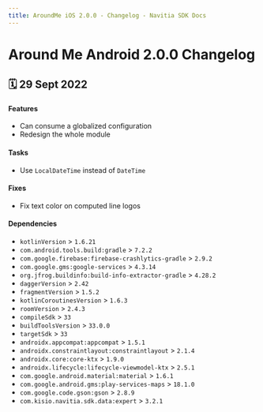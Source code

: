 ```yaml
---
title: AroundMe iOS 2.0.0 - Changelog - Navitia SDK Docs
---
```


# Around Me Android 2.0.0 Changelog

<h2>🗓 29 Sept 2022</h2>

#### Features
- Can consume a globalized configuration
- Redesign the whole module

#### Tasks
- Use `LocalDateTime` instead of `DateTime`

#### Fixes
- Fix text color on computed line logos

#### Dependencies
- `kotlinVersion` > `1.6.21`
- `com.android.tools.build:gradle` > `7.2.2`
- `com.google.firebase:firebase-crashlytics-gradle` > `2.9.2`
- `com.google.gms:google-services` > `4.3.14`
- `org.jfrog.buildinfo:build-info-extractor-gradle` > `4.28.2`
- `daggerVersion` > `2.42`
- `fragmentVersion` > `1.5.2`
- `kotlinCoroutinesVersion` > `1.6.3` 
- `roomVersion` > `2.4.3`
- `compileSdk` > `33`
- `buildToolsVersion` > `33.0.0`
- `targetSdk` > `33`
- `androidx.appcompat:appcompat` > `1.5.1`
- `androidx.constraintlayout:constraintlayout` > `2.1.4`
- `androidx.core:core-ktx` > `1.9.0`
- `androidx.lifecycle:lifecycle-viewmodel-ktx` > `2.5.1`
- `com.google.android.material:material` > `1.6.1`
- `com.google.android.gms:play-services-maps` > `18.1.0`
- `com.google.code.gson:gson` > `2.8.9`
- `com.kisio.navitia.sdk.data:expert` > `3.2.1`
